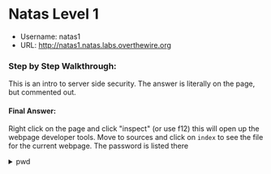 # Natas Level 1

* Username: natas1
* URL: http://natas1.natas.labs.overthewire.org

### Step by Step Walkthrough:
This is an intro to server side security. The answer is literally on the page, but commented out.

#### Final Answer: 
Right click on the page and click "inspect" (or use f12) this will open up the webpage developer tools. Move to sources and click on ```index``` to see the file for the current webpage. The password is listed there

<details><summary>pwd</summary>
    <pre>
    0nzCigAq7t2iALyvU9xcHlYN4MlkIwlq
    </pre>
   </details>